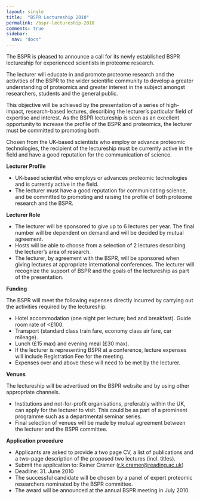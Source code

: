 ```yaml
---
layout: single
title:  "BSPR Lectureship 2010"
permalink: /bspr-lectureship-2010
comments: true
sidebar:
  nav: "docs"
---
```


The BSPR is pleased to announce a call for its newly established BSPR lectureship for experienced scientists in proteome research.

The lecturer will educate in and promote proteome research and the activities of the BSPR to the wider scientific community to develop a greater understanding of proteomics and greater interest in the subject amongst researchers, students and the general public.

This objective will be achieved by the presentation of a series of high-impact, research-based lectures, describing the lecturer’s particular field of expertise and interest.  As the BSPR lectureship is seen as an excellent opportunity to increase the profile of the BSPR and proteomics, the lecturer must be committed to promoting both.

Chosen from the UK-based scientists who employ or advance proteomic technologies, the recipient of the lectureship must be currently active in the field and have a good reputation for the communication of science.

**Lecturer Profile**

- UK-based scientist who employs or advances proteomic technologies and is currently active in the field.
- The lecturer must have a good reputation for communicating science, and be committed to promoting and raising the profile of both proteome research and the BSPR.

**Lecturer Role**

- The lecturer will be sponsored to give up to 6 lectures per year.  The final number will be dependent on demand and will be decided by mutual agreement.
- Hosts will be able to choose from a selection of 2 lectures describing the lecturer’s area of research.
- The lecturer, by agreement with the BSPR, will be sponsored when giving lectures at appropriate international conferences.  The lecturer will recognize the support of BSPR and the goals of the lectureship as part of the presentation.

**Funding**

The BSPR will meet the following expenses directly incurred by carrying out the activities required by the lectureship:

- Hotel accommodation (one night per lecture; bed and breakfast).  Guide room rate of <£100.
- Transport (standard class train fare, economy class air fare, car mileage).
- Lunch (£15 max) and evening meal (£30 max).
- If the lecturer is representing BSPR at a conference, lecture expenses will include Registration Fee for the meeting.
- Expenses over and above these will need to be met by the lecturer.

**Venues**

The lectureship will be advertised on the BSPR website and by using other appropriate channels.

- Institutions and not-for-profit organisations, preferably within the UK, can apply for the lecturer to visit.  This could be as part of a prominent programme such as a departmental seminar series.
- Final selection of venues will be made by mutual agreement between the lecturer and the BSPR committee.

**Application procedure**

- Applicants are asked to provide a two page CV, a list of publications and a two-page description of the proposed two lectures (incl. titles).
- Submit the application to: Rainer Cramer (r.k.cramer@reading.ac.uk)
- Deadline: 31. June 2010
- The successful candidate will be chosen by a panel of expert proteomic researchers nominated by the BSPR committee.
- The award will be announced at the annual BSPR meeting in July 2010.